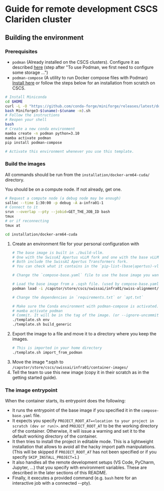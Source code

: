 # Guide for remote development CSCS Clariden cluster

## Building the environment

### Prerequisites

* `podman` (Already installed on the CSCS clusters). Configure it as described [here](https://confluence.cscs.ch/display/KB/LLM+Inference)
  (step after "To use Podman, we first need to configure some storage ...")
* `podman-compose` (A utility to run Docker compose files with Podman) [Install here](https://github.com/containers/podman-compose/tree/main)
  or follow the steps below for an installation from scratch on CSCS.

```bash
# Install Miniconda
cd $HOME
curl -L -O "https://github.com/conda-forge/miniforge/releases/latest/download/Miniforge3-$(uname)-$(uname -m).sh"
bash Miniforge3-$(uname)-$(uname -m).sh
# Follow the instructions
# Reopen your shell
bash
# Create a new conda environment
mamba create -n podman python=3.10
mamba activate podman
pip install podman-compose

# Activate this environment whenever you use this template.
```

### Build the images

All commands should be run from the `installation/docker-arm64-cuda/` directory.

You should be on a compute node. If not already, get one.
```bash
# Request a compute node (a debug node may be enough)
salloc --time 1:30:00 -p debug -A a-infra01-1
# Connect to it
srun --overlap --pty --jobid=GET_THE_JOB_ID bash
tmux
# or if reconnecting
tmux at
```

```bash
cd installation/docker-arm64-cuda
```

1. Create an environment file for your personal configuration with
    ```bash
    # The base image is built in ./build-vllm.
    # One with the SwissAI Apertus vLLM fork and one with the base vLLM.
    # Both include the SwissAI Apertus Transformers fork.
    # You can check what it contains in the `pip-list-(base|apertus)-vllm.txt` files.

    # Change the `compose-base.yaml` file to use the base image you want.

    # Load the base image from a .sqsh file. (used by compose-base.yaml)
    podman load -i /capstor/store/cscs/swissai/infra01/swiss-alignment/container-images/(apertus|base)-vllm.tar

    # Change the dependencies in `requirements.txt` or `apt.txt`

    # Make sure the Conda environment with podman-compose is activated.
    # mamba activate podman
    # Commit. It will be in the tag of the image. (or --ignore-uncommitted and will use the latest commit)
    ./template.sh env
    ./template.sh build_generic
    ```
2. Export the image to a file and move it to a directory where you keep the images.
   ```bash
   # This is imported in your home directory
   ./template.sh import_from_podman
   ```
3. Move the image *.sqsh to `/capstor/store/cscs/swissai/infra01/container-images/`
4. Tell the team to use this new image (copy it in their scratch as in the getting started guide).

### The image entrypoint

When the container starts, its entrypoint does the following:

- It runs the entrypoint of the base image if you specified it in the `compose-base.yaml` file.
- It expects you specify `PROJECT_ROOT_AT=<location to your project in scratch (dev or run)>`.
  and `PROJECT_ROOT_AT` to be the working directory of the container.
  Otherwise, it will issue a warning and set it to the default working directory of the container.
- It then tries to install the project in editable mode.
  This is a lightweight installation that allows to avoid all the hacky import path manipulations.
  (This will be skipped if `PROJECT_ROOT_AT` has not been specified or if you specify `SKIP_INSTALL_PROJECT=1`.)
- It also handles all the remote development setups (VS Code, PyCharm, Jupyter, ...)
  that you specify with environment variables.
  These are described in the later sections of this README.
- Finally, it executes a provided command (e.g. `bash` here for an interactive job with a connected --pty).
